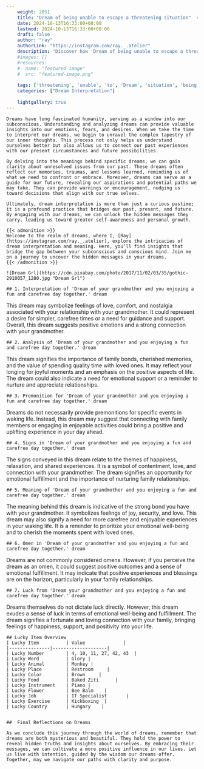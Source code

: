 ```yaml
---
    weight: 2051
    title: "Dream of being unable to escape a threatening situation"  # Assuming 'title' column exists
    date: 2024-10-13T16:33:00+08:00
    lastmod: 2024-10-13T16:33:00+08:00
    draft: false
    author: "ray"
    authorLink: "https://instagram.com/ray._.atelier"
    description: "Discover how 'Dream of being unable to escape a threatening situation' can interpret your future and uncover its significant meanings in your life."
    #images: []
    #resources:
    #- name: "featured-image"
    #  src: "featured-image.png"
    
    tags: ['threatening', 'unable', 'to', 'Dream', 'situation', 'being', 'a', 'escape', 'of']
    categories: ["Dream Interpretation"]
    
    lightgallery: true
---
```

    
    Dreams have long fascinated humanity, serving as a window into our subconscious. Understanding and analyzing dreams can provide valuable insights into our emotions, fears, and desires. When we take the time to interpret our dreams, we begin to unravel the complex tapestry of our inner thoughts. This process not only helps us understand ourselves better but also allows us to connect our past experiences with our present circumstances and future possibilities.
    
    By delving into the meanings behind specific dreams, we can gain clarity about unresolved issues from our past. These dreams often reflect our memories, traumas, and lessons learned, reminding us of what we need to confront or embrace. Moreover, dreams can serve as a guide for our future, revealing our aspirations and potential paths we may take. They can provide warnings or encouragement, nudging us toward decisions that align with our true selves.
    
    Ultimately, dream interpretation is more than just a curious pastime; it is a profound practice that bridges our past, present, and future. By engaging with our dreams, we can unlock the hidden messages they carry, leading us toward greater self-awareness and personal growth.
    
    {{< admonition >}}
    Welcome to the realm of dreams, where I, [Ray](https://instagram.com/ray._.atelier), explore the intricacies of dream interpretation and meaning. Here, you’ll find insights that bridge the gap between your subconscious and conscious mind. Join me on a journey to uncover the hidden messages in your dreams.
    {{< /admonition >}}
    
    ![Dream Grl](https://cdn.pixabay.com/photo/2017/11/02/03/35/gothic-2910057_1280.jpg "Dream Grl")
    
    ## 1. Interpretation of 'Dream of your grandmother and you enjoying a fun and carefree day together.' dream
    
This dream may symbolize feelings of love, comfort, and nostalgia associated with your relationship with your grandmother. It could represent a desire for simpler, carefree times or a need for guidance and support. Overall, this dream suggests positive emotions and a strong connection with your grandmother.
    
    ## 2. Analysis of 'Dream of your grandmother and you enjoying a fun and carefree day together.' dream
    
This dream signifies the importance of family bonds, cherished memories, and the value of spending quality time with loved ones. It may reflect your longing for joyful moments and an emphasis on the positive aspects of life. The dream could also indicate a need for emotional support or a reminder to nurture and appreciate relationships.
    
    ## 3. Premonition for 'Dream of your grandmother and you enjoying a fun and carefree day together.' dream
    
Dreams do not necessarily provide premonitions for specific events in waking life. Instead, this dream may suggest that connecting with family members or engaging in enjoyable activities could bring a positive and uplifting experience in your day ahead.
    
    ## 4. Signs in 'Dream of your grandmother and you enjoying a fun and carefree day together.' dream
    
The signs conveyed in this dream relate to the themes of happiness, relaxation, and shared experiences. It is a symbol of contentment, love, and connection with your grandmother. The dream signifies an opportunity for emotional fulfillment and the importance of nurturing family relationships.
    
    ## 5. Meaning of 'Dream of your grandmother and you enjoying a fun and carefree day together.' dream
    
The meaning behind this dream is indicative of the strong bond you have with your grandmother. It symbolizes feelings of joy, security, and love. This dream may also signify a need for more carefree and enjoyable experiences in your waking life. It is a reminder to prioritize your emotional well-being and to cherish the moments spent with loved ones.
    
    ## 6. Omen in 'Dream of your grandmother and you enjoying a fun and carefree day together.' dream
    
Dreams are not commonly considered omens. However, if you perceive the dream as an omen, it could suggest positive outcomes and a sense of emotional fulfillment. It may indicate that positive experiences and blessings are on the horizon, particularly in your family relationships.
    
    ## 7. Luck from 'Dream your grandmother and you enjoying a fun and carefree day together.' dream
    
Dreams themselves do not dictate luck directly. However, this dream exudes a sense of luck in terms of emotional well-being and fulfillment. The dream signifies a fortunate and loving connection with your family, bringing feelings of happiness, support, and positivity into your life.
    
    ## Lucky Item Overview
    | Lucky Item          | Value              |
    |---------------|--------------------|
    | Lucky Number        | 4, 10, 11, 27, 42, 43  |
    | Lucky Word          | Glory |
    | Lucky Animal        | Monkey |
    | Lucky Place         | Restroom     |
    | Lucky Color         | Brown     |
    | Lucky Food          | Baked Ziti      |
    | Lucky Instrument    | Piano |
    | Lucky Flower        | Bee Balm    |
    | Lucky Job           | IT Specialist       |
    | Lucky Exercise      | Kickboxing  |
    | Lucky Country       | Hungary    |
    
    
    ##  Final Reflections on Dreams
    
    As we conclude this journey through the world of dreams, remember that dreams are both mysterious and beautiful. They hold the power to reveal hidden truths and insights about ourselves. By embracing their messages, we can cultivate a more positive influence in our lives. Let us live with intention, guided by the wisdom our dreams offer. Together, may we navigate our paths with clarity and purpose.
    